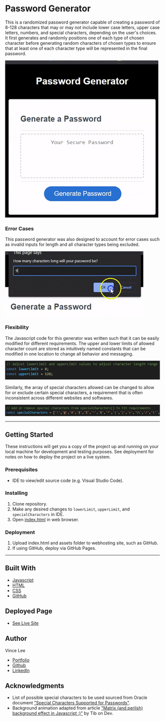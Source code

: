 # Password Generator

This is a randomized password generator capable of creating a password of 8-128 characters that may or may not include lower case letters, upper case letters, numbers, and special characters, depending on the user's choices. It first generates and randomly positions one of each type of chosen character before generating random characters of chosen types to ensure that at least one of each character type will be represented in the final password.

![Password generation preview](./assets/generation-demo.gif)

### Error Cases

This password generator was also designed to account for error cases such as invalid inputs for length and all character types being excluded.

![Error case demonstration](./assets/error-demo.gif)

### Flexibility

The Javascript code for this generator was written such that it can be easily modified for different requirements. The upper and lower limits of allowed character count are stored as intuitively named constants that can be modified in one location to change all behavior and messaging.

![Character limits constants](./assets/limits.png)

Similarly, the array of special characters allowed can be changed to allow for or exclude certain special characters, a requirement that is often inconsistent across different websites and softwares.

![Array of special characters](./assets/special-array.png)

---

## Getting Started

These instructions will get you a copy of the project up and running on your local machine for development and testing purposes. See deployment for notes on how to deploy the project on a live system.

### Prerequisites

* IDE to view/edit source code (e.g. Visual Studio Code).

### Installing

1. Clone repository.
1. Make any desired changes to `lowerLimit`, `upperLimit`, and `specialCharacters` in IDE.
1. Open [index.html](index.html) in web browser.

### Deployment

1. Upload index.html and assets folder to webhosting site, such as GitHub.
1. If using GitHub, deploy via GitHub Pages.

---

## Built With

* [Javascript](https://developer.mozilla.org/en-US/docs/Web/JavaScript)
* [HTML](https://developer.mozilla.org/en-US/docs/Web/HTML)
* [CSS](https://developer.mozilla.org/en-US/docs/Web/CSS)
* [GitHub](https://github.com/)

## Deployed Page

* [See Live Site](https://starryblue7.github.io/password-generator/)

## Author

Vince Lee
- [Portfolio](https://starryblue7.github.io/portfolio/)
- [Github](https://github.com/StarryBlue7)
- [LinkedIn](https://www.linkedin.com/in/vince-lee/)


## Acknowledgments

* List of possible special characters to be used sourced from Oracle document ["Special Characters Supported for Passwords"](https://docs.oracle.com/cd/E11223_01/doc.910/e11197/app_special_char.htm#MCMAD416).
* Background animation adapted from article ["Matrix (and perlish) background effect in Javascript :)"](https://dev.to/thibaultduponchelle/matrix-and-perlish-background-effect-in-javascript-4hdg) by Tib on Dev.
